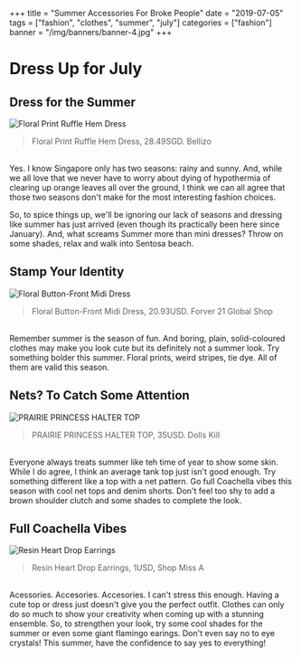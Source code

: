 +++
title = "Summer Accessories For Broke People"
date = "2019-07-05"
tags = ["fashion", "clothes", "summer", "july"]
categories = ["fashion"]
banner = "/img/banners/banner-4.jpg"
+++

# Dress Up for July


## Dress for the Summer
![Floral Print Ruffle Hem Dress](/img/blogs/03-06-19/1.jpg)<br>
>Floral Print Ruffle Hem Dress, 28.49SGD. Bellizo

<br>
Yes. I know Singapore only has two seasons: rainy and sunny. And, while we all love that we never have to worry about dying of hypothermia of clearing up orange leaves all over the ground, I think we can all agree that those two seasons don't make for the most interesting fashion choices.

So, to spice things up, we'll be ignoring our lack of seasons and dressing like summer has just arrived (even though its practically been here since January). And, what screams Summer more than mini dresses? Throw on some shades, relax and walk into Sentosa beach.

## Stamp Your Identity
![Floral Button-Front Midi Dress](/img/blogs/03-06-19/2.jpg)<br>
>Floral Button-Front Midi Dress, 20.93USD. Forver 21 Global Shop

<br>
Remember summer is the season of fun. And boring, plain, solid-coloured clothes may make you look cute but its definitely not a summer look. Try something bolder this summer. Floral prints, weird stripes, tie dye. All of them are valid this season.

## Nets? To Catch Some Attention
![PRAIRIE PRINCESS HALTER TOP](/img/blogs/03-06-19/3.jpg)<br>
>PRAIRIE PRINCESS HALTER TOP, 35USD. Dolls Kill

<br>
Everyone always treats summer like teh time of year to show some skin. While I do agree, I think an average tank top just isn't good enough. Try something different like a top with a net pattern. Go full Coachella vibes this season with cool net tops and denim shorts. Don't feel too shy to add a brown shoulder clutch and some shades to complete the look.

## Full Coachella Vibes
![Resin Heart Drop Earrings](/img/blogs/03-06-19/4.jpg)<br>
>Resin Heart Drop Earrings, 1USD, Shop Miss A

<br>
Acessories. Accesories. Accesories. I can't stress this enough. Having a cute top or dress just doesn't give you the perfect outfit. Clothes can only do so much to show your creativity when coming up with a stunning ensemble. So, to strengthen your look, try some cool shades for the summer or even some giant flamingo earings. Don't even say no to eye crystals! This summer, have the confidence to say yes to everything!
